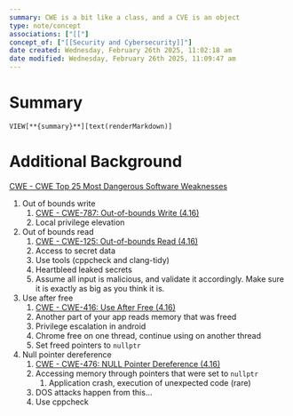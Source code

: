 ```yaml
---
summary: CWE is a bit like a class, and a CVE is an object
type: note/concept
associations: ["[["]
concept_of: ["[[Security and Cybersecurity]]"]
date created: Wednesday, February 26th 2025, 11:02:18 am
date modified: Wednesday, February 26th 2025, 11:09:47 am
---
```

# Summary
`VIEW[**{summary}**][text(renderMarkdown)]`

# Additional Background
[CWE - CWE Top 25 Most Dangerous Software Weaknesses](https://cwe.mitre.org/top25/)
1. Out of bounds write 
	1. [CWE - CWE-787: Out-of-bounds Write (4.16)](https://cwe.mitre.org/data/definitions/787.html)
	2. Local privilege elevation
2. Out of bounds read
	1. [CWE - CWE-125: Out-of-bounds Read (4.16)](https://cwe.mitre.org/data/definitions/125.html)
	2. Access to secret data
	3. Use tools (cppcheck and clang-tidy)
	4. Heartbleed leaked secrets
	5. Assume all input is malicious, and validate it accordingly. Make sure it is exactly as big as you think it is.
3. Use after free
	1. [CWE - CWE-416: Use After Free (4.16)](https://cwe.mitre.org/data/definitions/416.html)
	2. Another part of your app reads memory that was freed
	3. Privilege escalation in android
	4. Chrome free on one thread, continue using on another thread
	5. Set freed pointers to `nullptr`
4. Null pointer dereference
	1. [CWE - CWE-476: NULL Pointer Dereference (4.16)](https://cwe.mitre.org/data/definitions/476.html)
	2. Accessing memory through pointers that were set to `nullptr`
		1. Application crash, execution of unexpected code (rare)
	3. DOS attacks happen from this...
	4. Use cppcheck